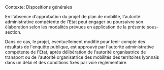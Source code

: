 Contexte: Dispositions générales

En l'absence d'approbation du projet de plan de mobilité, l'autorité administrative compétente de l'Etat peut engager ou poursuivre son élaboration selon les modalités prévues en application de la présente sous-section.

Dans ce cas, le projet, éventuellement modifié pour tenir compte des résultats de l'enquête publique, est approuvé par l'autorité administrative compétente de l'Etat, après délibération de l'autorité organisatrice de transport ou de l'autorité organisatrice des mobilités des territoires lyonnais dans un délai et des conditions fixés par voie réglementaire.